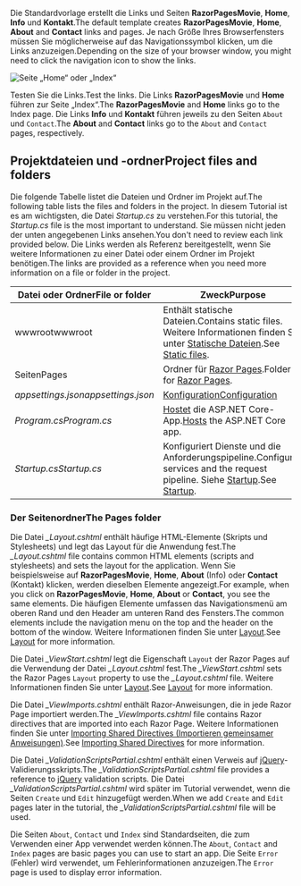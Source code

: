 <span data-ttu-id="7d46f-101">Die Standardvorlage erstellt die Links und Seiten **RazorPagesMovie**, **Home**, **Info** und **Kontakt**.</span><span class="sxs-lookup"><span data-stu-id="7d46f-101">The default template creates **RazorPagesMovie**, **Home**, **About** and **Contact** links and pages.</span></span> <span data-ttu-id="7d46f-102">Je nach Größe Ihres Browserfensters müssen Sie möglicherweise auf das Navigationssymbol klicken, um die Links anzuzeigen.</span><span class="sxs-lookup"><span data-stu-id="7d46f-102">Depending on the size of your browser window, you might need to click the navigation icon to show the links.</span></span>

![Seite „Home“ oder „Index“](../../tutorials/razor-pages/razor-pages-start/_static/home2.png)

<span data-ttu-id="7d46f-104">Testen Sie die Links.</span><span class="sxs-lookup"><span data-stu-id="7d46f-104">Test the links.</span></span> <span data-ttu-id="7d46f-105">Die Links **RazorPagesMovie** und **Home** führen zur Seite „Index“.</span><span class="sxs-lookup"><span data-stu-id="7d46f-105">The **RazorPagesMovie** and **Home** links go to the Index page.</span></span> <span data-ttu-id="7d46f-106">Die Links **Info** und **Kontakt** führen jeweils zu den Seiten `About` und `Contact`.</span><span class="sxs-lookup"><span data-stu-id="7d46f-106">The **About** and **Contact** links go to the `About` and `Contact` pages, respectively.</span></span>

## <a name="project-files-and-folders"></a><span data-ttu-id="7d46f-107">Projektdateien und -ordner</span><span class="sxs-lookup"><span data-stu-id="7d46f-107">Project files and folders</span></span>

<span data-ttu-id="7d46f-108">Die folgende Tabelle listet die Dateien und Ordner im Projekt auf.</span><span class="sxs-lookup"><span data-stu-id="7d46f-108">The following table lists the files and folders in the project.</span></span> <span data-ttu-id="7d46f-109">In diesem Tutorial ist es am wichtigsten, die Datei *Startup.cs* zu verstehen.</span><span class="sxs-lookup"><span data-stu-id="7d46f-109">For this tutorial, the *Startup.cs* file is the most important to understand.</span></span> <span data-ttu-id="7d46f-110">Sie müssen nicht jeden der unten angegebenen Links ansehen.</span><span class="sxs-lookup"><span data-stu-id="7d46f-110">You don't need to review each link provided below.</span></span> <span data-ttu-id="7d46f-111">Die Links werden als Referenz bereitgestellt, wenn Sie weitere Informationen zu einer Datei oder einem Ordner im Projekt benötigen.</span><span class="sxs-lookup"><span data-stu-id="7d46f-111">The links are provided as a reference when you need more information on a file or folder in the project.</span></span>

| <span data-ttu-id="7d46f-112">Datei oder Ordner</span><span class="sxs-lookup"><span data-stu-id="7d46f-112">File or folder</span></span>              | <span data-ttu-id="7d46f-113">Zweck</span><span class="sxs-lookup"><span data-stu-id="7d46f-113">Purpose</span></span> |
| ----------------- | ------------ | 
| <span data-ttu-id="7d46f-114">wwwroot</span><span class="sxs-lookup"><span data-stu-id="7d46f-114">wwwroot</span></span> | <span data-ttu-id="7d46f-115">Enthält statische Dateien.</span><span class="sxs-lookup"><span data-stu-id="7d46f-115">Contains static files.</span></span> <span data-ttu-id="7d46f-116">Weitere Informationen finden Sie unter [Statische Dateien](xref:fundamentals/static-files).</span><span class="sxs-lookup"><span data-stu-id="7d46f-116">See [Static files](xref:fundamentals/static-files).</span></span> |
| <span data-ttu-id="7d46f-117">Seiten</span><span class="sxs-lookup"><span data-stu-id="7d46f-117">Pages</span></span> | <span data-ttu-id="7d46f-118">Ordner für [Razor Pages](xref:mvc/razor-pages/index).</span><span class="sxs-lookup"><span data-stu-id="7d46f-118">Folder for [Razor Pages](xref:mvc/razor-pages/index).</span></span> | 
| <span data-ttu-id="7d46f-119">*appsettings.json*</span><span class="sxs-lookup"><span data-stu-id="7d46f-119">*appsettings.json*</span></span> | [<span data-ttu-id="7d46f-120">Konfiguration</span><span class="sxs-lookup"><span data-stu-id="7d46f-120">Configuration</span></span>](xref:fundamentals/configuration/index) |
| <span data-ttu-id="7d46f-121">*Program.cs*</span><span class="sxs-lookup"><span data-stu-id="7d46f-121">*Program.cs*</span></span> | <span data-ttu-id="7d46f-122">[Hostet](xref:fundamentals/host/index) die ASP.NET Core-App.</span><span class="sxs-lookup"><span data-stu-id="7d46f-122">[Hosts](xref:fundamentals/host/index) the ASP.NET Core app.</span></span>|
| <span data-ttu-id="7d46f-123">*Startup.cs*</span><span class="sxs-lookup"><span data-stu-id="7d46f-123">*Startup.cs*</span></span> | <span data-ttu-id="7d46f-124">Konfiguriert Dienste und die Anforderungspipeline.</span><span class="sxs-lookup"><span data-stu-id="7d46f-124">Configures services and the request pipeline.</span></span> <span data-ttu-id="7d46f-125">Siehe [Startup](xref:fundamentals/startup).</span><span class="sxs-lookup"><span data-stu-id="7d46f-125">See [Startup](xref:fundamentals/startup).</span></span>|

### <a name="the-pages-folder"></a><span data-ttu-id="7d46f-126">Der Seitenordner</span><span class="sxs-lookup"><span data-stu-id="7d46f-126">The Pages folder</span></span>

<span data-ttu-id="7d46f-127">Die Datei *_Layout.cshtml* enthält häufige HTML-Elemente (Skripts und Stylesheets) und legt das Layout für die Anwendung fest.</span><span class="sxs-lookup"><span data-stu-id="7d46f-127">The *_Layout.cshtml* file contains common HTML elements (scripts and stylesheets) and sets the layout for the application.</span></span> <span data-ttu-id="7d46f-128">Wenn Sie beispielsweise auf **RazorPagesMovie**, **Home**, **About** (Info) oder **Contact** (Kontakt) klicken, werden dieselben Elemente angezeigt.</span><span class="sxs-lookup"><span data-stu-id="7d46f-128">For example, when you click on **RazorPagesMovie**, **Home**, **About** or **Contact**, you see the same elements.</span></span> <span data-ttu-id="7d46f-129">Die häufigen Elemente umfassen das Navigationsmenü am oberen Rand und den Header am unteren Rand des Fensters.</span><span class="sxs-lookup"><span data-stu-id="7d46f-129">The common elements include the navigation menu on the top and the header on the bottom of the window.</span></span> <span data-ttu-id="7d46f-130">Weitere Informationen finden Sie unter [Layout](xref:mvc/views/layout).</span><span class="sxs-lookup"><span data-stu-id="7d46f-130">See [Layout](xref:mvc/views/layout) for more information.</span></span>

<span data-ttu-id="7d46f-131">Die Datei *_ViewStart.cshtml* legt die Eigenschaft `Layout` der Razor Pages auf die Verwendung der Datei *_Layout.cshtml* fest.</span><span class="sxs-lookup"><span data-stu-id="7d46f-131">The *_ViewStart.cshtml* sets the Razor Pages `Layout` property to use the *_Layout.cshtml* file.</span></span> <span data-ttu-id="7d46f-132">Weitere Informationen finden Sie unter [Layout](xref:mvc/views/layout).</span><span class="sxs-lookup"><span data-stu-id="7d46f-132">See [Layout](xref:mvc/views/layout) for more information.</span></span>

<span data-ttu-id="7d46f-133">Die Datei *_ViewImports.cshtml* enthält Razor-Anweisungen, die in jede Razor Page importiert werden.</span><span class="sxs-lookup"><span data-stu-id="7d46f-133">The *_ViewImports.cshtml* file contains Razor directives that are imported into each Razor Page.</span></span> <span data-ttu-id="7d46f-134">Weitere Informationen finden Sie unter [Importing Shared Directives (Importieren gemeinsamer Anweisungen)](xref:mvc/views/layout#importing-shared-directives).</span><span class="sxs-lookup"><span data-stu-id="7d46f-134">See [Importing Shared Directives](xref:mvc/views/layout#importing-shared-directives) for more information.</span></span>

<span data-ttu-id="7d46f-135">Die Datei *_ValidationScriptsPartial.cshtml* enthält einen Verweis auf [jQuery](https://jquery.com/)-Validierungsskripts.</span><span class="sxs-lookup"><span data-stu-id="7d46f-135">The *_ValidationScriptsPartial.cshtml* file provides a reference to [jQuery](https://jquery.com/) validation scripts.</span></span> <span data-ttu-id="7d46f-136">Die Datei *_ValidationScriptsPartial.cshtml* wird später im Tutorial verwendet, wenn die Seiten `Create` und `Edit` hinzugefügt werden.</span><span class="sxs-lookup"><span data-stu-id="7d46f-136">When we add `Create` and `Edit` pages later in the tutorial, the *_ValidationScriptsPartial.cshtml* file will be used.</span></span>

<span data-ttu-id="7d46f-137">Die Seiten `About`, `Contact` und `Index` sind Standardseiten, die zum Verwenden einer App verwendet werden können.</span><span class="sxs-lookup"><span data-stu-id="7d46f-137">The `About`, `Contact` and `Index` pages are basic pages you can use to start an app.</span></span> <span data-ttu-id="7d46f-138">Die Seite `Error` (Fehler) wird verwendet, um Fehlerinformationen anzuzeigen.</span><span class="sxs-lookup"><span data-stu-id="7d46f-138">The `Error` page is used to display error information.</span></span>